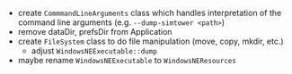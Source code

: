 - create `CommmandLineArguments` class which handles interpretation of the command line arguments (e.g. `--dump-simtower <path>`)
- remove dataDir, prefsDir from Application
- create `FileSystem` class to do file manipulation (move, copy, mkdir, etc.)
	- adjust `WindowsNEExecutable::dump`
- maybe rename `WindowsNEExecutable` to `WindowsNEResources`
